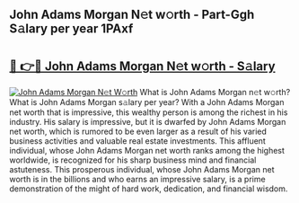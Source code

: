 ## John Adams Morgan N𝚎t w𝚘rth - Part-Ggh S𝚊lary per year 1PAxf

# <h2><a href="http://gc4j2j.nevu.top/?p=John+Adams+Morgan">🔗 👉🔴 John Adams Morgan N𝚎t w𝚘rth - S𝚊lary</a></h2>

[![John Adams Morgan N𝚎t W𝚘rth](https://i.imgur.com/Oavwk0R.jpeg)](http://gc4j2j.nevu.top/?p=John+Adams+Morgan)
What is John Adams Morgan n𝚎t w𝚘rth? What is John Adams Morgan s𝚊lary per year?
With a John Adams Morgan net worth that is impressive, this wealthy person is among the richest in his industry. His salary is impressive, but it is dwarfed by John Adams Morgan net worth, which is rumored to be even larger as a result of his varied business activities and valuable real estate investments. This affluent individual, whose John Adams Morgan net worth ranks among the highest worldwide, is recognized for his sharp business mind and financial astuteness. This prosperous individual, whose John Adams Morgan net worth is in the billions and who earns an impressive salary, is a prime demonstration of the might of hard work, dedication, and financial wisdom.
